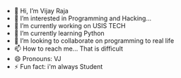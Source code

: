 - 👋 Hi, I’m Vijay Raja
- 👀 I’m interested in Programming and Hacking...
- 🔭 I’m currently working on USIS TECH
- 🌱 I’m currently learning Python
- 💞️ I’m looking to collaborate on programming to real life
- 📫 How to reach me... That is difficult
- 😄 Pronouns: VJ
- ⚡ Fun fact: i'm always Student

